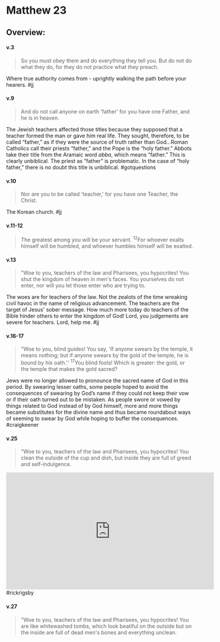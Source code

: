 # Matthew 23

## Overview:


#### v.3
>So you must obey them and do everything they tell you. But do not do what they do, for they do not practice what they preach.

Where true authority comes from - uprightly walking the path before your hearers.
#jj 

#### v.9
>And do not call anyone on earth 'father' for you have one Father, and he is in heaven.

 The Jewish teachers affected those titles because they supposed that a teacher formed the man or gave him real life. They sought, therefore, to be called “father,” as if they were the source of truth rather than God...Roman Catholics call their priests “father,” and the Pope is the “holy father.” Abbots take their title from the Aramaic word _abba_, which means “father.” This is clearly unbiblical. The priest as “father” is problematic. In the case of “holy father,” there is no doubt this title is unbiblical.
 #gotquestions 

#### v.10
>Nor are you to be called 'teacher,' for you have one Teacher, the Christ.

The Korean church.
#jj 

#### v.11-12
>The greatest among you will be your servant. <sup>12</sup>For whoever exalts himself will be humbled, and whoever humbles himself will be exalted.

#### v.13
>"Woe to you, teachers of the law and Pharisees, you hypocrites! You shut the kingdom of heaven in men's faces. You yourselves do not enter, nor will you let those enter who are trying to.

The woes are for teachers of the law. Not the zealots of the time wreaking civil havoc in the name of religious advancement. The teachers are the target of Jesus' sober message. How much more today do teachers of the Bible hinder others to enter the kingdom of God! Lord, you judgements are severe for teachers. Lord, help me.
#jj 

#### v.16-17
>"Woe to you, blind guides! You say, 'If anyone swears by the temple, it means nothing; but if anyone swears by the gold of the temple, he is bound by his oath.'' <sup>17</sup>You blind fools! Which is greater: the gold, or the temple that makes the gold sacred?

Jews were no longer allowed to pronounce the sacred name of God in this period. By swearing lesser oaths, some people hoped to avoid the consequences of swearing by God’s name if they could not keep their vow or if their oath turned out to be mistaken. As people swore or vowed by things related to God instead of by God himself, more and more things became substitutes for the divine name and thus became roundabout ways of seeming to swear by God while hoping to buffer the consequences.
#craigkeener 

#### v.25
>"Woe to you, teachers of the law and Pharisees, you hypocrites! You clean the outside of the cup and dish, but inside they are full of greed and self-indulgence.

<iframe width="560" height="315" src="https://www.youtube.com/embed/hod5N3-Mqlg?start=1046" title="YouTube video player" frameborder="0" allow="accelerometer; autoplay; clipboard-write; encrypted-media; gyroscope; picture-in-picture" allowfullscreen></iframe>
#rickrigsby

#### v.27
>"Woe to you, teachers of the law and Pharisees, you hypocrites! You are like whitewashed tombs, which look beatiful on the outside but on the inside are full of dead men's bones and everything unclean.
